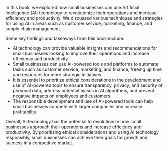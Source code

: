 
In this book, we explored how small businesses can use Artificial Intelligence (AI) technology to revolutionize their operations and increase efficiency and productivity. We discussed various techniques and strategies for using AI in areas such as customer service, marketing, finance, and supply chain management.

Some key findings and takeaways from this book include:

* AI technology can provide valuable insights and recommendations for small businesses looking to improve their operations and increase efficiency and productivity.
* Small businesses can use AI-powered tools and platforms to automate tasks such as customer service, marketing, and finance, freeing up time and resources for more strategic initiatives.
* It is essential to prioritize ethical considerations in the development and use of AI-powered tools to ensure transparency, privacy, and security of personal data, address potential biases in AI algorithms, and prevent negative impacts on employees and customers.
* The responsible development and use of AI-powered tools can help small businesses compete with larger companies and increase profitability.

Overall, AI technology has the potential to revolutionize how small businesses approach their operations and increase efficiency and productivity. By prioritizing ethical considerations and using AI technology responsibly, small businesses can achieve their goals for growth and success in a competitive market.
